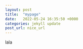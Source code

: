 ```yaml
---
layout: post
title:  "mypage"
date:   2022-05-24 16:35:50 +0000
categories: jekyll update
post_url: nice_url
---
```


lala